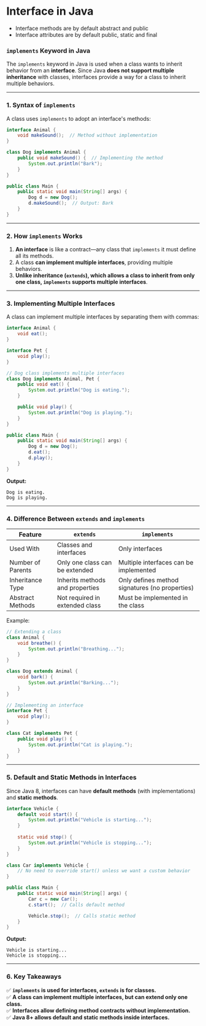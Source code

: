 # Interface in Java

- Interface methods are by default abstract and public
- Interface attributes are by default public, static and final


### **`implements` Keyword in Java**  

The `implements` keyword in Java is used when a class wants to inherit behavior from an **interface**. Since Java **does not support multiple inheritance** with classes, interfaces provide a way for a class to inherit multiple behaviors.

---

### **1. Syntax of `implements`**
A class uses `implements` to adopt an interface's methods:

```java
interface Animal {
    void makeSound();  // Method without implementation
}

class Dog implements Animal {
    public void makeSound() {  // Implementing the method
        System.out.println("Bark");
    }
}

public class Main {
    public static void main(String[] args) {
        Dog d = new Dog();
        d.makeSound();  // Output: Bark
    }
}
```

---

### **2. How `implements` Works**
1. **An interface** is like a contract—any class that `implements` it must define all its methods.
2. A class **can implement multiple interfaces**, providing multiple behaviors.
3. **Unlike inheritance (`extends`), which allows a class to inherit from only one class, `implements` supports multiple interfaces**.

---

### **3. Implementing Multiple Interfaces**
A class can implement multiple interfaces by separating them with commas:

```java
interface Animal {
    void eat();
}

interface Pet {
    void play();
}

// Dog class implements multiple interfaces
class Dog implements Animal, Pet {
    public void eat() {
        System.out.println("Dog is eating.");
    }

    public void play() {
        System.out.println("Dog is playing.");
    }
}

public class Main {
    public static void main(String[] args) {
        Dog d = new Dog();
        d.eat();
        d.play();
    }
}
```
**Output:**
```
Dog is eating.
Dog is playing.
```

---

### **4. Difference Between `extends` and `implements`**
| Feature | `extends` | `implements` |
|---------|----------|-------------|
| Used With | Classes and interfaces | Only interfaces |
| Number of Parents | Only one class can be extended | Multiple interfaces can be implemented |
| Inheritance Type | Inherits methods and properties | Only defines method signatures (no properties) |
| Abstract Methods | Not required in extended class | Must be implemented in the class |

Example:
```java
// Extending a class
class Animal {
    void breathe() {
        System.out.println("Breathing...");
    }
}

class Dog extends Animal {
    void bark() {
        System.out.println("Barking...");
    }
}

// Implementing an interface
interface Pet {
    void play();
}

class Cat implements Pet {
    public void play() {
        System.out.println("Cat is playing.");
    }
}
```

---

### **5. Default and Static Methods in Interfaces**
Since Java 8, interfaces can have **default methods** (with implementations) and **static methods**.

```java
interface Vehicle {
    default void start() {
        System.out.println("Vehicle is starting...");
    }
    
    static void stop() {
        System.out.println("Vehicle is stopping...");
    }
}

class Car implements Vehicle {
    // No need to override start() unless we want a custom behavior
}

public class Main {
    public static void main(String[] args) {
        Car c = new Car();
        c.start();  // Calls default method

        Vehicle.stop();  // Calls static method
    }
}
```

**Output:**
```
Vehicle is starting...
Vehicle is stopping...
```

---

### **6. Key Takeaways**
✅ **`implements` is used for interfaces, `extends` is for classes.**  
✅ **A class can implement multiple interfaces, but can extend only one class.**  
✅ **Interfaces allow defining method contracts without implementation.**  
✅ **Java 8+ allows default and static methods inside interfaces.**  

